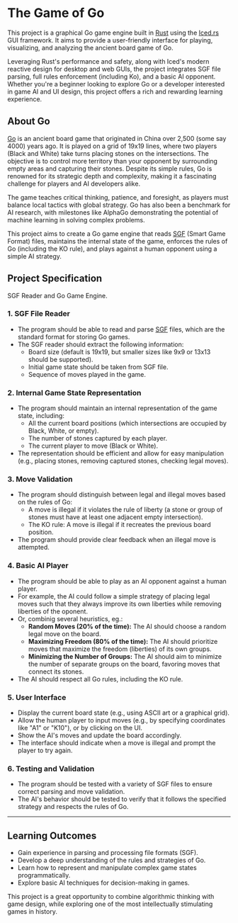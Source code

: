 # The Game of Go

This project is a graphical Go game engine built in [Rust](https://www.rust-lang.org/) using the [Iced.rs](https://github.com/iced-rs/iced) GUI framework. It aims to provide a user-friendly interface for playing, visualizing, and analyzing the ancient board game of Go.

Leveraging Rust's performance and safety, along with Iced's modern reactive design for desktop and web GUIs, the project integrates SGF file parsing, full rules enforcement (including Ko), and a basic AI opponent. Whether you're a beginner looking to explore Go or a developer interested in game AI and UI design, this project offers a rich and rewarding learning experience.


## About Go

[Go](<https://en.wikipedia.org/wiki/Go_(game)>) is an ancient board game that originated in China over 2,500 (some say 4000) years ago.
It is played on a grid of 19x19 lines, where two players (Black and White) take turns placing stones on the intersections.
The objective is to control more territory than your opponent by surrounding empty areas and capturing their stones.
Despite its simple rules, Go is renowned for its strategic depth and complexity, making it a fascinating challenge
for players and AI developers alike.

The game teaches critical thinking, patience, and foresight, as players must balance local tactics with global strategy.
Go has also been a benchmark for AI research, with milestones like AlphaGo demonstrating the potential of
machine learning in solving complex problems.

This project aims to create a Go game engine that reads [SGF](https://en.wikipedia.org/wiki/Smart_Game_Format) (Smart Game Format) files,
maintains the internal state of the game, enforces the rules of Go (including the KO rule), and plays against
a human opponent using a simple AI strategy.

## Project Specification

SGF Reader and Go Game Engine.

### 1. **SGF File Reader**

- The program should be able to read and parse [SGF](https://en.wikipedia.org/wiki/Smart_Game_Format) files, which are the standard format for storing Go games.
- The SGF reader should extract the following information:
  - Board size (default is 19x19, but smaller sizes like 9x9 or 13x13 should be supported).
  - Initial game state should be taken from SGF file.
  - Sequence of moves played in the game.

### 2. **Internal Game State Representation**

- The program should maintain an internal representation of the game state, including:
  - All the current board positions (which intersections are occupied by Black, White, or empty).
  - The number of stones captured by each player.
  - The current player to move (Black or White).
- The representation should be efficient and allow for easy manipulation (e.g., placing stones, removing captured stones, checking legal moves).

### 3. **Move Validation**

- The program should distinguish between legal and illegal moves based on the rules of Go:
  - A move is illegal if it violates the rule of liberty (a stone or group of stones must have at least one adjacent empty intersection).
  - The KO rule: A move is illegal if it recreates the previous board position.
- The program should provide clear feedback when an illegal move is attempted.

### 4. **Basic AI Player**

- The program should be able to play as an AI opponent against a human player.
- For example, the AI could follow a simple strategy of placing legal moves such that they always improve its own liberties while removing liberties of the oponent.
- Or, combinig several heuristics, eg.:
  - **Random Moves (20% of the time):** The AI should choose a random legal move on the board.
  - **Maximizing Freedom (80% of the time):** The AI should prioritize moves that maximize the freedom (liberties) of its own groups.
  - **Minimizing the Number of Groups:** The AI should aim to minimize the number of separate groups on the board, favoring moves that connect its stones.
- The AI should respect all Go rules, including the KO rule.

### 5. **User Interface**

- Display the current board state (e.g., using ASCII art or a graphical grid).
- Allow the human player to input moves (e.g., by specifying coordinates like "A1" or "K10"), or by clicking on the UI.
- Show the AI's moves and update the board accordingly.
- The interface should indicate when a move is illegal and prompt the player to try again.

### 6. **Testing and Validation**

- The program should be tested with a variety of SGF files to ensure correct parsing and move validation.
- The AI's behavior should be tested to verify that it follows the specified strategy and respects the rules of Go.

---

## Learning Outcomes

- Gain experience in parsing and processing file formats (SGF).
- Develop a deep understanding of the rules and strategies of Go.
- Learn how to represent and manipulate complex game states programmatically.
- Explore basic AI techniques for decision-making in games.

This project is a great opportunity to combine algorithmic thinking with game design,
while exploring one of the most intellectually stimulating games in history.
